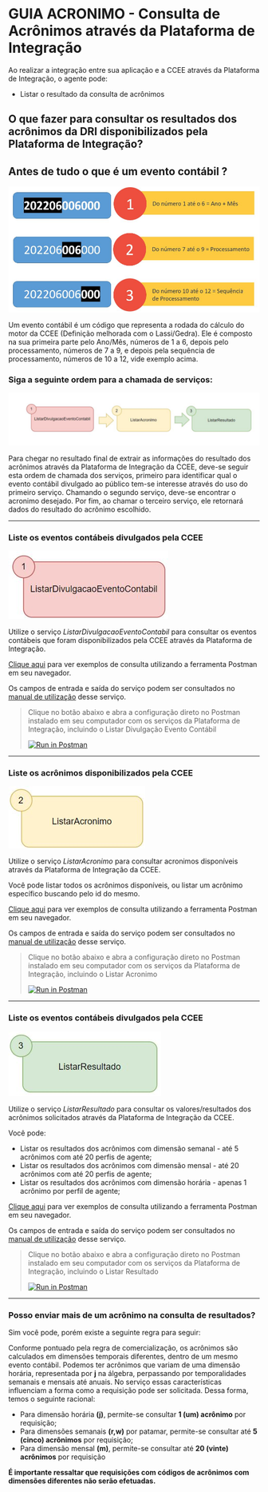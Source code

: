 # GUIA ACRONIMO - Consulta de Acrônimos através da Plataforma de Integração
Ao realizar a integração entre sua aplicação e a CCEE através da Plataforma de Integração, o agente pode:

- Listar o resultado da consulta de acrônimos


## O que fazer para consultar os resultados dos acrônimos da DRI disponibilizados pela Plataforma de Integração?

## Antes de tudo o que é um evento contábil ?

![Guia Acronimo - Evento Contabil](./img/EventoContabil.JPG)

Um evento contábil é um código que representa a rodada do cálculo do motor da CCEE (Definição melhorada com o Lassi/Gedra). Ele é composto na sua primeira parte pelo Ano/Mês, números de 1 a 6, depois pelo processamento, números de 7 a 9, e depois pela sequência de processamento, números de 10 a 12, vide exemplo acima.

### Siga a seguinte ordem para a chamada de serviços:

![Guia Acronimo - Ordem Serviços](./img/OrdemGuiaAcronimo.JPG)
 

Para chegar no resultado final de extrair as informações do resultado dos acrônimos através da Plataforma de Integração da CCEE,
deve-se seguir esta ordem de chamada dos serviços, primeiro para identificar qual o evento contábil divulgado ao público tem-se interesse através do uso do primeiro serviço. Chamando o segundo serviço, deve-se encontrar o acronimo desejado. Por fim, ao chamar o terceiro serviço, ele retornará dados do resultado do acrônimo escolhido.

--- 
 
### Liste os eventos contábeis divulgados pela CCEE

![Guia Acronimo - passo 1](./img/Passo1GuiaAcronimo.JPG)

Utilize o serviço *ListarDivulgacaoEventoContabil* para consultar os eventos contábeis que foram disponibilizados pela CCEE através da Plataforma de Integração.

[Clique aqui](https://documenter.getpostman.com/view/12351215/UzJJucpF#87f02261-4a72-47bf-b1c7-db79bb3bdcab) para ver exemplos de consulta utilizando a ferramenta Postman em seu navegador.
    
Os campos de entrada e saída do serviço podem ser consultados no [manual de utilização](https://www.ccee.org.br/documents/80415/919484/ListarDivulgacaoEventoContabilV2.pdf/e7b35bc2-7b39-f543-0972-ab9af0db9621) desse serviço. 

> Clique no botão abaixo e abra a configuração direto no Postman instalado em seu computador com os serviços da Plataforma de Integração, incluindo o Listar Divulgação Evento Contábil
>
> [![Run in Postman](https://run.pstmn.io/button.svg)](https://app.getpostman.com/run-collection/27dc730daa9ea47cfa3e)

---

### Liste os acrônimos disponibilizados pela CCEE

![Guia Acronimo - passo 2](./img/Passo2GuiaAcronimo.JPG)

Utilize o serviço *ListarAcronimo* para consultar acronimos disponíveis através da Plataforma de Integração da CCEE.

Você pode listar todos os acrônimos disponíveis, ou listar um acrônimo específico buscando pelo id do mesmo.

[Clique aqui](https://documenter.getpostman.com/view/12351215/UzJJucpF#acea95c9-86a9-4b63-83d6-302a66f80be1) para ver exemplos de consulta utilizando a ferramenta Postman em seu navegador.
    
Os campos de entrada e saída do serviço podem ser consultados no [manual de utilização](https://www.ccee.org.br/documents/80415/919484/ListarAcronimoV2.pdf/08456487-df2f-ea7e-0b3a-8861bb81acf1) desse serviço. 

> Clique no botão abaixo e abra a configuração direto no Postman instalado em seu computador com os serviços da Plataforma de Integração, incluindo o Listar Acronimo
>
> [![Run in Postman](https://run.pstmn.io/button.svg)](https://app.getpostman.com/run-collection/27dc730daa9ea47cfa3e)

---

### Liste os eventos contábeis divulgados pela CCEE

![Guia Acronimo - passo 3](./img/Passo3GuiaAcronimo.JPG)

Utilize o serviço *ListarResultado* para consultar os valores/resultados dos acrônimos solicitados através da Plataforma de Integração da CCEE.

Você pode:
- Listar os resultados dos acrônimos com dimensão semanal - até 5 acrônimos com até 20 perfis de agente;
- Listar os resultados dos acrônimos com dimensão mensal - até 20 acrônimos com até 20 perfis de agente;
- Listar os resultados dos acrônimos com dimensão horária - apenas 1 acrônimo por perfil de agente;


[Clique aqui](https://documenter.getpostman.com/view/12351215/UzJJucpF#87f02261-4a72-47bf-b1c7-db79bb3bdcab) para ver exemplos de consulta utilizando a ferramenta Postman em seu navegador.
    
Os campos de entrada e saída do serviço podem ser consultados no [manual de utilização](https://www.ccee.org.br/documents/80415/919484/ListarResultadoV2%20(1).pdf/9ee51a45-74ce-3295-69af-d03f77a992b1) desse serviço. 

> Clique no botão abaixo e abra a configuração direto no Postman instalado em seu computador com os serviços da Plataforma de Integração, incluindo o Listar Resultado
>
> [![Run in Postman](https://run.pstmn.io/button.svg)](https://app.getpostman.com/run-collection/27dc730daa9ea47cfa3e)

---

### Posso enviar mais de um acrônimo na consulta de resultados?

Sim você pode, porém existe a seguinte regra para seguir:

Conforme pontuado pela regra de comercialização, os acrônimos são calculados em dimensões temporais diferentes, dentro de um mesmo evento contábil. Podemos ter acrônimos que variam de uma dimensão horária, representada por **j** na álgebra, perpassando por temporalidades semanais e mensais até anuais. No serviço essas características influenciam a forma como a requisição pode ser solicitada. Dessa forma, temos o seguinte racional:

- Para dimensão horária **(j)**, permite-se consultar **1 (um) acrônimo** por requisição;
- Para dimensões semanais **(r,w)** por patamar, permite-se consultar até **5 (cinco) acrônimos** por requisição;
- Para dimensão mensal **(m)**, permite-se consultar até **20 (vinte) acrônimos** por requisição

**É importante ressaltar que requisições com códigos de acrônimos com dimensões diferentes não serão efetuadas.**

